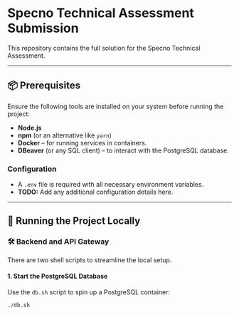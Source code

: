 # Specno Technical Assessment Submission

This repository contains the full solution for the Specno Technical Assessment.

---

## 📦 Prerequisites

Ensure the following tools are installed on your system before running the project:

- **Node.js**
- **npm** (or an alternative like `yarn`)
- **Docker** – for running services in containers.
- **DBeaver** (or any SQL client) – to interact with the PostgreSQL database.

### Configuration

- A `.env` file is required with all necessary environment variables.
- **TODO:** Add any additional configuration details here.

---

## 🚀 Running the Project Locally

### 🛠️ Backend and API Gateway

There are two shell scripts to streamline the local setup.

#### 1. Start the PostgreSQL Database

Use the `db.sh` script to spin up a PostgreSQL container:

```bash
./db.sh